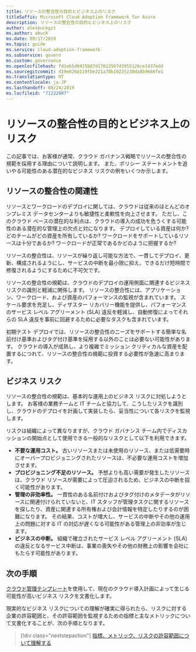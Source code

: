 ```yaml
---
title: リソースの整合性の目的とビジネス上のリスク
titleSuffix: Microsoft Cloud Adoption Framework for Azure
description: リソースの整合性の目的とビジネス上のリスク
author: alexbuckgit
ms.author: abuck
ms.date: 09/17/2019
ms.topic: guide
ms.service: cloud-adoption-framework
ms.subservice: govern
ms.custom: governance
ms.openlocfilehash: fd1eb5d9425b87d17613507d3955126ce1437edd
ms.sourcegitcommit: d19e026d119fbe221a78b10225230da8b9666fe1
ms.translationtype: HT
ms.contentlocale: ja-JP
ms.lasthandoff: 09/24/2019
ms.locfileid: "71222007"
---
```

# <a name="resource-consistency-motivations-and-business-risks"></a>リソースの整合性の目的とビジネス上のリスク

この記事では、お客様が通常、クラウド ガバナンス戦略でリソースの整合性の規範を採用する理由について説明します。 また、ポリシー ステートメントを追いやる可能性のある潜在的なビジネス リスクの例をいくつか示します。

<!-- markdownlint-disable MD026 -->

## <a name="resource-consistency-relevancy"></a>リソースの整合性の関連性

リソースとワークロードのデプロイに関しては、クラウドは従来のほとんどのオンプレミス データセンターよりも敏捷性と柔軟性を向上させます。 ただし、このクラウド ベースの潜在的な利点は、クラウドの導入の成功を危うくする可能性のある潜在的な管理上の欠点と対になります。 デプロイしている資産は何か? どのチームがどの資産を所有しているか? ワークロードをサポートしているリソースは十分であるか? ワークロードが正常であるかどのように把握するか?

リソースの整合性は、リソースが繰り返し可能な方法で、一貫してデプロイ、更新、構成されるようにし、サービスの中断を最小限に抑え、できるだけ短時間で修復されるようにするために不可欠です。

リソースの整合性の規範は、クラウドのデプロイの運用側面に関連するビジネス リスクの識別と軽減に関係します。 リソースの整合性には、アプリケーション、ワークロード、および資産のパフォーマンスの監視が含まれています。 スケール要求を充足し、ディザスター リカバリー機能を提供し、パフォーマンスのサービス レベル アグリーメント (SLA) 違反を軽減し、自動修復によってそれらの SLA 違反を事前に回避するために必要なタスクも含まれています。

初期テスト デプロイでは、リソースの整合性のニーズをサポートする簡単な名前付け基準およびタグ付け基準を採用する以外のことは必要ない可能性があります。 クラウドの導入が成熟し、より複雑でミッション クリティカルな資産を配置するにつれて、リソースの整合性の規範に投資する必要性が急速に高まります。

## <a name="business-risk"></a>ビジネス リスク

リソースの整合性の規範は、基本的な運用上のビジネス リスクに対処しようとします。 お客様の業務チームと IT チームと協力して、こうしたリスクを識別し、クラウドのデプロイを計画して実装したら、妥当性について各リスクを監視します。

リスクは組織によって異なりますが、クラウド ガバナンス チーム内でディスカッションの開始点として使用できる一般的なリスクとして以下を利用できます。

- **不要な運用コスト。** 古いリソースまたは未使用のリソース、または低需要時にオーバープロビジョニングされたリソースは、不必要な運用コストを増加させます。
- **プロビジョニング不足のリソース。** 予想よりも高い需要が発生したリソースは、クラウド リソースが需要によって圧迫されるため、ビジネスの中断を招く可能性があります。
- **管理の非効率性。** 一貫性のある名前付けおよびタグ付けのメタデータがリソースに関連付けられていないと、IT スタッフが管理タスクに関するリソースを探したり、資産に関連する所有権および会計情報を特定したりするのが困難になります。 その結果、コストが増大し、サービスの中断やその他の運用上の問題に対する IT の対応が遅くなる可能性がある管理上の非効率が生じます。
- **ビジネスの中断。** 組織で確立されたサービス レベル アグリーメント (SLA) の違反となるサービス中断は、事業の喪失やその他の財務上の影響を会社にもたらす可能性があります。

## <a name="next-steps"></a>次の手順

[クラウド管理テンプレート](./template.md)を使用して、現在のクラウド導入計画によって生じる可能性が高いビジネス リスクを文書化します。

現実的なビジネス リスクについての理解が確実に得られたら、リスクに対する企業の許容範囲と、その許容範囲を監視するための指標と主なメトリックについて文書化することが、次の手順となります。

> [!div class="nextstepaction"]
> [指標、メトリック、リスクの許容範囲について理解する](./metrics-tolerance.md)
